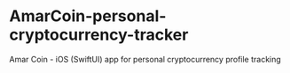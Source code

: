 # AmarCoin-personal-cryptocurrency-tracker
Amar Coin - iOS (SwiftUI) app for personal cryptocurrency profile tracking
